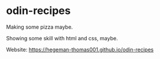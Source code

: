 # odin-recipes
Making some pizza maybe.

Showing some skill with html and css, maybe.

Website: https://hegeman-thomas001.github.io/odin-recipes
